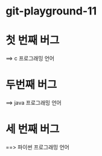 # git-playground-11

# 첫 번째 버그
==> c 프로그래밍 언어

# 두번째 버그
==> java 프로그래밍 언어

# 세 번째 버그
==> 파이썬 프로그래밍 언어